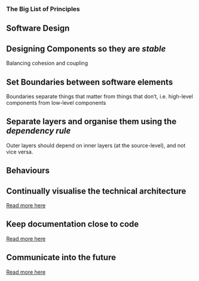 ### The Big List of Principles

## Software Design

##  Designing Components so they are *stable*

Balancing cohesion and coupling

## Set Boundaries between software elements

Boundaries separate things that matter from things that don’t, i.e. high-level components from low-level components

## Separate layers and organise them using the *dependency rule*

Outer layers should depend on inner layers (at the source-level), and not vice versa.

## Behaviours

## Continually visualise the technical architecture

[Read more here](principles/continually_visualise_the_technical_architecture.md)

## Keep documentation close to code

[Read more here](principles/keep_documentation_close_to_code.md)

## Communicate into the future

[Read more here](principles/communicate_into_the_future.md)

